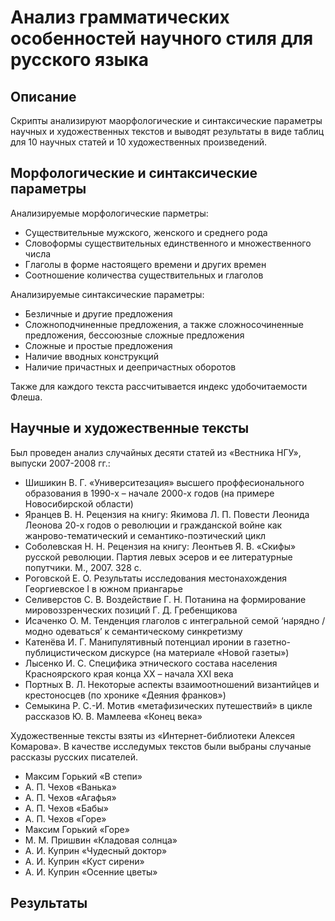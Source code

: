 # Анализ грамматических особенностей научного стиля для русского языка
## Описание
Скрипты анализируют маорфологические и синтаксические параметры научных и художественных текстов и выводят результаты в виде таблиц для 10 научных статей и 10 художественных произведений. 

## Морфологические и синтаксические параметры
Анализируемые морфологические парметры:
* Существительные мужского, женского и среднего рода
* Словоформы существительных единственного и множественного числа
* Глаголы в форме настоящего времени и других времен
* Соотношение количества существительных и глаголов

Анализируемые синтаксические параметры:
* Безличные и другие предложения
* Сложноподчиненные предложения, а также сложносочиненные предложения, бессоюзные сложные предложения
* Сложные и простые предложения
* Наличие вводных конструкций
* Наличие причастных и деепричастных оборотов

Также для каждого текста рассчитывается индекс удобочитаемости Флеша.

## Научные и художественные тексты
Был проведен анализ случайных десяти статей из «Вестника НГУ», выпуски 2007-2008 гг.:
* Шишикин В. Г. «Университезация» высшего проффесионального образования в 1990-х – начале 2000-х годов (на примере Новосибирской области)
* Яранцев В. Н. Рецензия на книгу: Якимова Л. П. Повести Леонида Леонова 20-х годов о революции и гражданской войне как жанрово-тематический и семантико-поэтический цикл
* Соболевская Н. Н. Рецензия на книгу: Леонтьев Я. В. «Скифы» русской революции. Партия левых эсеров и ее литературные попутчики. М., 2007. 328 с.
* Роговской Е. О. Результаты исследования местонахождения Георгиевское I в южном приангарье
* Селиверстов С. В. Воздействие Г. Н. Потанина на формирование мировоззренческих позиций Г. Д. Гребенщикова
* Исаченко О. М. Тенденция глаголов с интегральной семой ‘нарядно / модно одеваться’ к семантическому синкретизму
* Катенёва И. Г. Манипулятивный потенциал иронии в газетно-публицистическом дискурсе (на материале «Новой газеты»)
* Лысенко И. С. Специфика этнического состава населения Красноярского края конца ХХ – начала ХХI века
* Портных В. Л. Некоторые аспекты взаимоотношений византийцев и крестоносцев (по хронике «Деяния франков»)
* Семыкина Р. С.-И. Мотив «метафизических путешествий» в цикле рассказов Ю. В. Мамлеева «Конец века»

Художественные тексты взяты из «Интернет-библиотеки Алексея Комарова». В качестве исследумых текстов были выбраны случаные рассказы русских писателей.
* Максим Горький «В степи»
* А. П. Чехов «Ванька»
* А. П. Чехов «Агафья»
* А. П. Чехов «Бабы»
* А. П. Чехов «Горе»
* Максим Горький «Горе»
* М. М. Пришвин «Кладовая солнца»
* А. И. Куприн «Чудесный доктор»
* А. И. Куприн «Куст сирени»
* А. И. Куприн «Осенние цветы»

## Результаты
